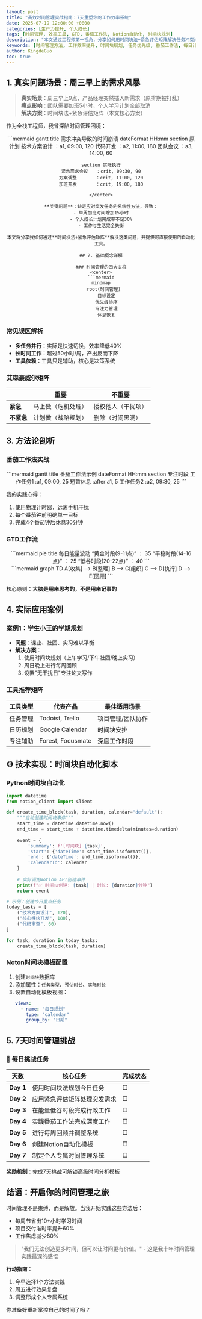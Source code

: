 ```yaml
---
layout: post
title: "高效时间管理实战指南：7天重塑你的工作效率系统"
date: 2025-07-19 12:00:00 +0800
categories: [生产力提升, 个人成长]
tags: [时间管理, 效率工具, GTD, 番茄工作法, Notion自动化, 时间块规划]
description: "本文通过工程师第一视角，分享如何用时间块法+紧急评估矩阵解决任务冲突问题。您将获得可立即执行的Python自动化脚本、Notion模板配置指南和7天挑战计划"
keywords: [时间管理方法, 工作效率提升, 时间块规划, 任务优先级, 番茄工作法, 每日计划]
author: KingdeGuo
toc: true
---
```


## 1. 真实问题场景：周三早上的需求风暴

> **真实场景**：周三早上9点，产品经理突然插入新需求（原排期被打乱）  
> **痛点影响**：团队需要加班5小时，个人学习计划全部取消  
> **解决方案**：时间块法+紧急评估矩阵（本文核心方案）

作为全栈工程师，我曾深陷时间管理困境：
<center>
```mermaid
gantt
    title 需求冲突导致的时间崩溃
    dateFormat  HH:mm
    section 原计划
    技术方案设计   ：a1, 09:00, 120
    代码开发       ：a2, 11:00, 180
    团队会议       ：a3, 14:00, 60
    
    section 实际执行
    紧急需求会议   ：crit, 09:30, 90
    方案调整       ：crit, 11:00, 120
    加班开发       ：crit, 19:00, 180
```
</center>

**关键问题**：缺乏应对突发任务的系统性方法，导致：
- 单周加班时间增加15小时
- 个人成长计划完成率不足30%
- 工作与生活完全失衡

本文将分享我如何通过**时间块法+紧急评估矩阵**解决这类问题，并提供可直接使用的自动化工具。

## 2. 基础概念详解

### 时间管理的四大支柱
<center>
```mermaid
mindmap
  root(时间管理)
    目标设定
    优先级排序
    专注力管理
    休息恢复
```
</center>

### 常见误区解析
- **多任务并行**：实际是快速切换，效率降低40%
- **长时间工作**：超过50小时/周，产出反而下降
- **工具依赖**：工具只是辅助，核心是决策系统

### 艾森豪威尔矩阵
|          | 重要               | 不重要             |
|----------|--------------------|--------------------|
| **紧急** | 马上做（危机处理） | 授权他人（干扰项） |
| **不紧急** | 计划做（战略规划） | 删除（时间黑洞）   |

## 3. 方法论剖析

### 番茄工作法实战
<center>
```mermaid
gantt
    title 番茄工作法示例
    dateFormat  HH:mm
    section 专注时段
    工作任务1       :a1, 09:00, 25
    短暂休息        :after a1, 5
    工作任务2       :a2, 09:30, 25
```
</center>

我的实践心得：
1. 使用物理计时器，远离手机干扰
2. 每个番茄钟前明确单一目标
3. 完成4个番茄钟后休息30分钟

### GTD工作流
<center>
```mermaid
pie
    title 每日能量波动
    “黄金时段(9-11点)” ： 35
    “平稳时段(14-16点)” ： 25
    “低谷时段(20-22点)” ： 40
```
</center>
<center>
```mermaid
graph TD
    A[收集] --> B[整理]
    B --> C[组织]
    C --> D[执行]
    D --> E[回顾]
```
</center>

核心原则：**大脑是用来思考的，不是用来记事的**

## 4. 实际应用案例

### 案例1：学生小王的学期规划
- **问题**：课业、社团、实习难以平衡
- **解决方案**：
  1. 使用时间块规划（上午学习/下午社团/晚上实习）
  2. 周日晚上进行每周回顾
  3. 设置"无干扰日"专注论文写作

### 工具推荐矩阵
| 工具类型 | 代表产品          | 最佳适用场景       |
|----------|-------------------|--------------------|
| 任务管理 | Todoist, Trello   | 项目管理/团队协作  |
| 日历规划 | Google Calendar   | 时间块安排         |
| 专注辅助 | Forest, Focusmate | 深度工作时段       |

## ⚙️ 技术实现：时间块自动化脚本

### Python时间块自动化
```python
import datetime
from notion_client import Client

def create_time_block(task, duration, calendar="default"):
    """自动创建时间块事件"""
    start_time = datetime.datetime.now()
    end_time = start_time + datetime.timedelta(minutes=duration)
    
    event = {
        'summary': f'[时间块] {task}',
        'start': {'dateTime': start_time.isoformat()},
        'end': {'dateTime': end_time.isoformat()},
        'calendarId': calendar
    }
    
    # 实际调用Notion API创建事件
    print(f"✅ 时间块创建: {task} | 时长: {duration}分钟")
    return event

# 示例：创建今日重点任务
today_tasks = [
    ("技术方案设计", 120),
    ("核心模块开发", 180),
    ("代码审查", 60)
]

for task, duration in today_tasks:
    create_time_block(task, duration)
```

### Noton时间块模板配置
1. 创建`时间块`数据库
2. 添加属性：`任务类型`、`预估时长`、`实际时长`
3. 设置自动化模板视图：
   ```yaml
   views:
     - name: "每日规划"
       type: "calendar"
       group_by: "日期"
   ```

## 5. 7天时间管理挑战

### 🚀 每日挑战任务
| 天数 | 核心任务 | 完成状态 |
|------|----------|----------|
| **Day 1** | 使用时间块法规划今日任务 | □ |
| **Day 2** | 应用紧急评估矩阵处理突发需求 | □ |
| **Day 3** | 在能量低谷时段完成行政工作 | □ |
| **Day 4** | 实践番茄工作法完成深度工作 | □ |
| **Day 5** | 进行每周回顾并调整系统 | □ |
| **Day 6** | 创建Notion自动化模板 | □ |
| **Day 7** | 制定个人专属时间管理系统 | □ |

**奖励机制**：完成7天挑战可解锁高级时间分析模板

## 结语：开启你的时间管理之旅

时间管理不是束缚，而是解放。当我开始实践这些方法后：
- 每周节省出10+小时学习时间
- 项目交付准时率提升60%
- 工作焦虑减少80%

> "我们无法创造更多时间，但可以让时间更有价值。" - 这是我十年时间管理实践最深的感悟

**行动指南**：
1. 今早选择1个方法实践
2. 周五进行效果复盘
3. 调整形成个人专属系统

你准备好重新掌控自己的时间了吗？

